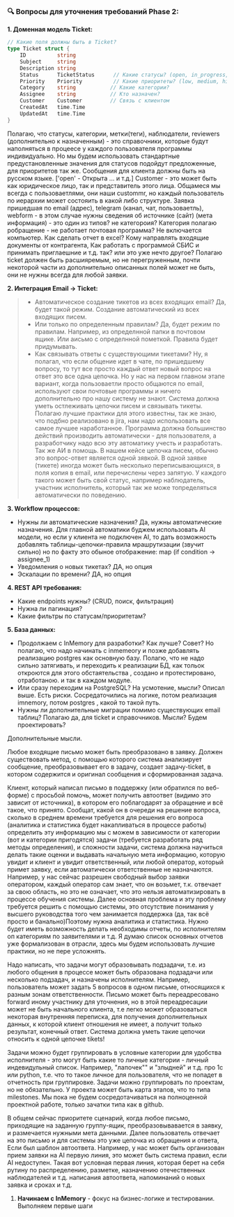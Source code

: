 ### 🔍 Вопросы для уточнения требований Phase 2:

**1. Доменная модель Ticket:**
```go
// Какие поля должны быть в Ticket?
type Ticket struct {
    ID          string
    Subject     string
    Description string
    Status      TicketStatus      // Какие статусы? (open, in_progress, resolved, closed)
    Priority    Priority          // Какие приоритеты? (low, medium, high, critical)
    Category    string           // Какие категории?
    Assignee    string           // Кто назначен?
    Customer    Customer         // Связь с клиентом
    CreatedAt   time.Time
    UpdatedAt   time.Time
}
```
Полагаю, что статусы, категории, метки(теги), наблюдатели, reviewers (дополнительно к назначенным) - это справочники, которые будут наполняться в процеесе у каждого пользователя программы индивидуально. Но мы будем использовать стандартные предустановленные значения для статусов подойдут предложенные, для приоритетов так же. Сообщения для клиента должны быть на русском языке. ['open' - Открыта ... и т.д.]
Customer - это может быть как юридическое лицо, так и представитель этого лица. Общамеся мы всегда с пользоваетлями, они наши custommr, но каждый пользователь по иерархии может состояить в какой либо структуре. Заявка пришедшая по email (адрес), telegram (канал, чат, пользоваетль), webform - в этом случае нужны сведения об источнике (сайт) (мета информация) - это один из типов? не категороия? Категория полагаю робращение - не работает почтовая программа? Не включается компьютер. Как сделать отчет в excel? Кому направлять входящие документы от контрагента, Как работать с программой СБИС и принимать приглаешние и т.д. так? или это уже нечто другое?
Полагаю ticket должен быть расшияремым, но не перегруженным, почти некоторой части из дополнительно описанных полей может не быть, они не нужны всегда для любой заявки.


**2. Интеграция Email → Ticket:**
> - Автоматическое создание тикетов из всех входящих email?
Да, будет такой режим. Создание автоматический из всех входящих писем.
> - Или только по определенным правилам?
Да, будет режим по правилам. Например, из определнной папки в почтовом ящике. Или аисьмо с определнной пометкой. Правила будет придумывать.
> - Как связывать ответы с существующими тикетами?
Ну, я полагал, что если общение идет в чате, по пришедшему вопросу, то тут все просто каждый ответ новый вопрос на  ответ это все одна цепочка.
Но у нас на первом главном этапе вариант, когда пользоваетли просто общаются по email, используют свои почтовые программы и ничего дополнительно про нашу систему не знают.
Система должна уметь остлеживать цепочки писем и связывать тикеты. Полагаю лучшие практики для этого известны, так же знаю, что подбно реализовано в jira, нам надо использовать все самое лучшее наработанное. Программа должна большинство действий производить автоматически - для пользователя, а разработчику надо всю эту автоматику учесть и разработать. Так же АИ в помощь.
В нашем кейсе цепочка писем, обычно это вопрос-ответ является одной зявкой. В одной заявке (тикете) иногда может быть несколько переписывающихся, в поля копия в email, или перечислены через запятую. У каждого такого может быть свой статус, например наблюдатель, участник исполнитель, который так же може топределяться автоматически по поведению.

**3. Workflow процессов:**
- Нужны ли автоматические назначения?
Да, нужны автоматические назначения. Для главной автоматики буджем использовать AI модели, но если у клиента не подключен AI, то дать возможность добавлять таблицы-цепочки-правила мрашрутизации (звучит сильно) но по факту это обыное отображение: map (if condition -> assignee_1)
- Уведомления о новых тикетах?
ДА, но опция
- Эскалации по времени?
ДА, но опция

**4. REST API требования:**
- Какие endpoints нужны? (CRUD, поиск, фильтрация)
- Нужна ли пагинация?
- Какие фильтры по статусам/приоритетам?

**5. База данных:**
- Продолжаем с InMemory для разработки?
Как лучше? Совет? Но полагаю, что надо начинать с inmemeory и позже добавлять реализацию postgres как основную базу. Полагю, что не надо сильно затягивать, и переходить к реализации БД, как тольок откроются для этого обстаятельства , создано и протестировано, отработаною. и так в каждом модуле.
- Или сразу переходим на PostgreSQL?
На усмотение, мысли? Описал выше. Есть риски. Сосредаточились на логике, потом реализация imnemory, потом postgres , какой то такой путь.
- Нужны ли дополнительные миграции помимо существующих email таблиц?
Полагаю да, для ticket и справочников. Мысли? Будем проектировать?


    
Дополнительные мысли.

Любое входящие письмо может быть преобразовано в заявку. Должен существовать метод, с помощью которого система анализирует сообщение,
 преобразовывает его в задачу, создает задачу-ticket, в котором содержится и оригинал сообщения и сформированная задача.

 Клиент, который написал письмо в поддержку (или обратился по веб-форме) с просьбой помочь, может получить автоответ (видимо это зависит от источника), в котором его поблагодарят за обращение и всё такое, что принято. Сообщат, какой он в очереди на решение вопроса, сколько в среднем времени требуется для решения его вопроса (аналитика и статистика будет накапливаться в процессе работы) определить эту информацию мы с можем в зависимости от категории (вот и категории пригодятся) задачи (требуется разработать ряд методы определения), и сложности задачи, система должна научиться делать такие оценки и выдавать начальную мета информацию, которую увидит и клиент и увидит ответственный, или любой оператор, который примет заявку, если автоматически ответственные не назначаются. Например, у нас сейчас разрешен свободный выбор заявки оператором, каждый оператор сам знает, что он возьмет, т.к. отвечает за свою область, но это не означает, что это нельзя автоматизировать в процессе обучения системы. 
 Далее основная проблема и эту проблему требуется решить с помощью системы, это отсутствие понимания у высшего руководства того чем занимается поддержка (да, так всё просто и банально)Поэтому нужна аналитика и статистика. Нужно будет иметь возможность делать необходимы отчеты, по исполнителям оп категориям по заявителями и т.д. Я думаю список основных отчетов уже формализован в отрасли, здесь мы будем использовать лучшие практики, но не пере усложнять.

 Надо написать, что задачи могут образовывать подзадачи, т.е. из любого общения в процессе может быть образована подзадачи или несколько подзадач, и назначены исполнителям. Например, пользователь может задать 5 вопросов в одном письме, относящихся к разным зонам ответственности. Письмо может быть переадресовано forward иному участнику для уточнения, но в этой переадресации может не быть начального клиента, т.е легко может образоваться некоторая внутренняя переписка, для получения дополнительных данных, к которой клиент отношения не имеет, а получит только результат, конечный ответ. Система должна уметь такие цепочки относить к одной цепочке tikets!

 Задачи можно будет группировать в условные категории для удобства исполнителя - это могут быть какие то личные категории - личный индевидульный список. Например, "лапочек"" и "злыдней" и т.д. про 1с или python, т.е. что то такое личное для пользователя, что не попадет в отчетность при группировке.
 Задачи можно группировать по проектам, но не обязательно. У проекта может быть карта этапов, что то типа milestones. Мы пока не будем сосредотачиваться на полноценной проектной работе, только зачатки типа как в github.

 В общем сейчас приоритете сценарий, когда любое письмо, приходящие на заданную группу-ящик, преобразовывавается в заявку, и размечается нужными мета данными. Далее пользователь отвечает на это письмо и для системы это уже цепочка из обращения и ответа, Если был шаблон автоответа. Например, у нас может быть организован прием заявки на AI первую линия, это может быть система правил, если AI недоступен. Такая вот условная первая линия, которая берет на себя рутину по распределению, разметке, назначению отечественных наблюдателей и т.д. написания автоответа, напоминаний о новых заявка и сроках и т.д.

1. **Начинаем с InMemory** - фокус на бизнес-логике и тестировании.
Выполняем первые шаги